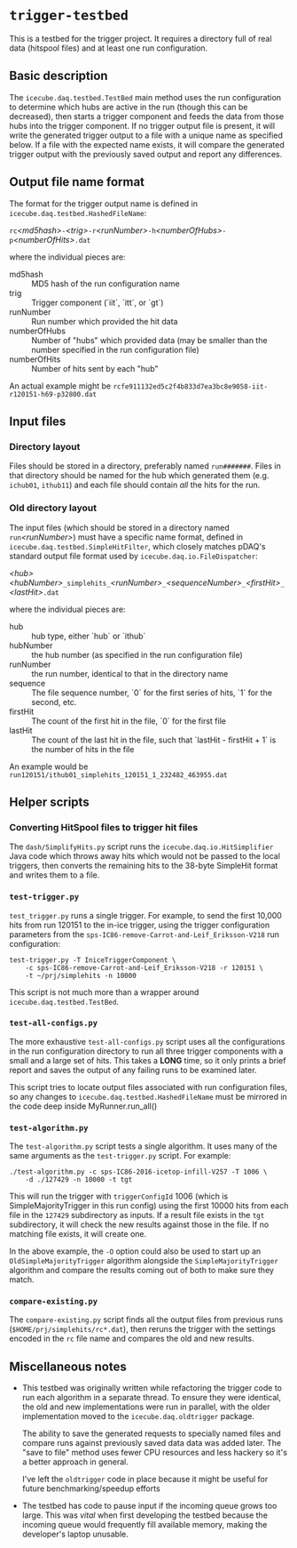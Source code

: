 # `trigger-testbed`

This is a testbed for the trigger project.  It requires a directory full of
real data (hitspool files) and at least one run configuration.

## Basic description

The `icecube.daq.testbed.TestBed` main method uses the run
configuration to determine which hubs are active in the run (though
this can be decreased), then starts a trigger component and feeds the
data from those hubs into the trigger component.  If no trigger output
file is present, it will write the generated trigger output to a file
with a unique name as specified below.  If a file with the
expected name exists, it will compare the generated trigger output
with the previously saved output and report any differences.

## Output file name format

The format for the trigger output name is defined in
`icecube.daq.testbed.HashedFileName`:

`rc`*&lt;md5hash&gt;*`-`*&lt;trig&gt;*`-r`*&lt;runNumber&gt;*`-h`*&lt;numberOfHubs&gt;*`-p`*&lt;numberOfHits&gt;*`.dat`

where the individual pieces are:
<dl>
  <dt>md5hash</dt>
  <dd>MD5 hash of the run configuration name</dd>
  <dt>trig</dt>
  <dd>Trigger component (`iit`, `itt`, or `gt`)</dd>
  <dt>runNumber</dt>
  <dd>Run number which provided the hit data</dd>
  <dt>numberOfHubs</dt>
  <dd>Number of "hubs" which provided data (may be smaller than the
  number specified in the run configuration file)</dd>
  <dt>numberOfHits</dt>
  <dd>Number of hits sent by each "hub"</dd>
</dl>

An actual example might be
`rcfe911132ed5c2f4b833d7ea3bc8e9058-iit-r120151-h69-p32800.dat`

## Input files

### Directory layout

Files should be stored in a directory, preferably named `run#######`.  Files
in that directory should be named for the hub which generated them
(e.g. `ichub01`, `ithub11`) and each file should contain *all* the hits for
the run.

### Old directory layout

The input files (which should be stored in a directory
named `run`*&lt;runNumber&gt;*) must have a specific name format, defined in
`icecube.daq.testbed.SimpleHitFilter`, which closely matches pDAQ's standard
output file format used by `icecube.daq.io.FileDispatcher`:

*&lt;hub&gt;*_&lt;hubNumber&gt;_`_simplehits_`*&lt;runNumber&gt;*`_`*&lt;sequenceNumber&gt;*`_`*&lt;firstHit&gt;*`_`*&lt;lastHit&gt;*`.dat`

where the individual pieces are:
<dl>
  <dt>hub</dt>
  <dd>hub type, either `hub` or `ithub`</dd>
  <dt>hubNumber</dt>
  <dd>the hub number (as specified in the run configuration file)</dd>
  <dt>runNumber</dt>
  <dd>the run number, identical to that in the directory name</dd>
  <dt>sequence</dt>
  <dd>The file sequence number, `0` for the first series of hits, `1`
  for the second, etc.</dd>
  <dt>firstHit</dt>
  <dd>The count of the first hit in the file, `0` for the first file</dd>
  <dt>lastHit</dt>
  <dd>The count of the last hit in the file, such that `lastHit -
  firstHit + 1` is the number of hits in the file</dd>

An example would be
`run120151/ithub01_simplehits_120151_1_232482_463955.dat`

## Helper scripts

### Converting HitSpool files to trigger hit files

The `dash/SimplifyHits.py` script runs the `icecube.daq.io.HitSimplifier` Java
code which throws away hits which would not be passed to the local triggers,
then converts the remaining hits to the 38-byte SimpleHit format and writes
them to a file.

### `test-trigger.py`

`test_trigger.py` runs a single trigger.  For example, to send the first 10,000
hits from run 120151 to the in-ice trigger, using the trigger configuration
parameters from the `sps-IC86-remove-Carrot-and-Leif_Eriksson-V218` run
configuration:

    test-trigger.py -T IniceTriggerComponent \
	    -c sps-IC86-remove-Carrot-and-Leif_Eriksson-V218 -r 120151 \
		-t ~/prj/simplehits -n 10000

This script is not much more than a wrapper around
`icecube.daq.testbed.TestBed`.

### `test-all-configs.py`

The more exhaustive `test-all-configs.py` script uses all the
configurations in the run configuration directory to run all three
trigger components with a small and a large set of hits.  This takes a
**LONG** time, so it only prints a brief report and saves the output of
any failing runs to be examined later.

This script tries to locate output files associated with run
configuration files, so any changes to
`icecube.daq.testbed.HashedFileName` must be mirrored in the code
deep inside MyRunner.run_all()

### `test-algorithm.py`

The `test-algorithm.py` script tests a single algorithm.  It uses many of the
same arguments as the `test-trigger.py` script.  For example:

	./test-algorithm.py -c sps-IC86-2016-icetop-infill-V257 -T 1006 \
		-d ./127429 -n 10000 -t tgt

This will run the trigger with `triggerConfigId` 1006 (which is
SimpleMajorityTrigger in this run config) using the first 10000 hits from
each file in the `127429` subdirectory as inputs.  If a result file exists in
the `tgt` subdirectory, it will check the new results against those in the file.
If no matching file exists, it will create one.

In the above example, the `-O` option could also be used to start up an
`OldSimpleMajorityTrigger` algorithm alongside the `SimpleMajorityTrigger`
algorithm and compare the results coming out of both to make sure they match.

### `compare-existing.py`

The `compare-existing.py` script finds all the output files from previous runs
(`$HOME/prj/simplehits/rc*.dat`), then reruns the trigger with the settings
encoded in the `rc` file name and compares the old and new results.


## Miscellaneous notes

* This testbed was originally written while refactoring the trigger code to
  run each algorithm in a separate thread.  To ensure they were identical,
  the old and new implementations were run in parallel, with the older
  implementation moved to the `icecube.daq.oldtrigger` package.

  The ability to save the generated requests to specially named files and
  compare runs against previously saved data data was added later.  The
  "save to file" method uses fewer CPU resources and less hackery so it's a
  better approach in general.

  I've left the `oldtrigger` code in place because it might be useful for
  future benchmarking/speedup efforts

* The testbed has code to pause input if the incoming queue grows too large.
  This was _vital_ when first developing the testbed because the incoming
  queue would frequently fill available memory, making the developer's laptop
  unusable.
